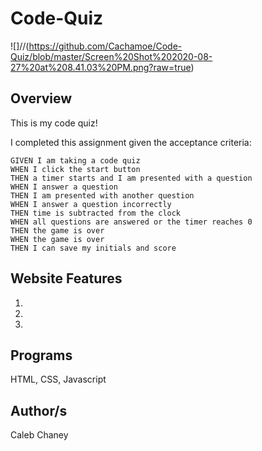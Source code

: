 # Code-Quiz
![]//(https://github.com/Cachamoe/Code-Quiz/blob/master/Screen%20Shot%202020-08-27%20at%208.41.03%20PM.png?raw=true)
## Overview
 This is my code quiz! 

I completed this assignment given the acceptance criteria: 


```
GIVEN I am taking a code quiz
WHEN I click the start button
THEN a timer starts and I am presented with a question
WHEN I answer a question
THEN I am presented with another question
WHEN I answer a question incorrectly
THEN time is subtracted from the clock
WHEN all questions are answered or the timer reaches 0
THEN the game is over
WHEN the game is over
THEN I can save my initials and score
```


## Website Features
1)
2)
3)

## Programs 
HTML, CSS, Javascript

## Author/s
Caleb Chaney

